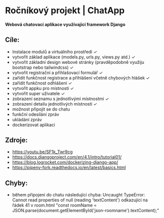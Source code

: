 # Ročníkový projekt | ChatApp
#### Webová chatovací aplikace využívající framework Django

## Cíle:
- Instalace modulů a virtuálního prostředí &check;
- vytvořit základ aplikace (models.py, urls.py, views.py atd.) &check;
- vytvořit základní design webové stránky (pravděpodobně využiju bootstrap nebo tailwindcss) &check;
- vytvořit registrační a přihlašovací formulář &check;
- zařídit funkčnost registrace a přihlášení včetně chybových hlášek &check;
- zařídit funkčnost odhlášení &check;
- vytvořit appku pro místnosti &check;
- vytvořit super uživatele &check;
- zobrazení seznamu s jednotlivými místnostmi &check;
- zobrazení detailu jednotlivých místností &check;
- možnost připojit se do chatu
- funkční odesílání zpráv
- ukládání zpráv
- dockerizovat aplikaci

## Zdroje:
- https://youtu.be/SF1k_Twr9cg
- https://docs.djangoproject.com/en/4.1/intro/tutorial01/
- https://blog.logrocket.com/dockerizing-django-app/
- https://pipenv-fork.readthedocs.io/en/latest/basics.html

## Chyby:
- během připojení do chatu následující chyba: Uncaught TypeError: Cannot read properties of null (reading 'textContent') odkazující na řádek 41 v room.html "const roomName = JSON.parse(document.getElementById('json-roomname').textContent);"
